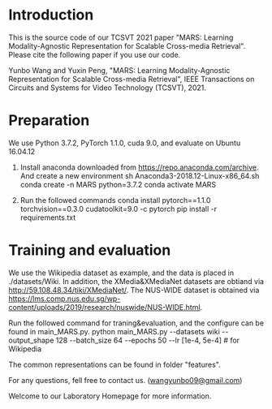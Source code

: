 # Introduction

This is the source code of our TCSVT 2021 paper "MARS: Learning Modality-Agnostic Representation for 
Scalable Cross-media Retrieval". Please cite the following paper if you use our code.

Yunbo Wang and Yuxin Peng, "MARS: Learning Modality-Agnostic Representation for Scalable 
Cross-media Retrieval", IEEE Transactions on Circuits and Systems for Video Technology (TCSVT), 2021.



# Preparation

We use Python 3.7.2, PyTorch 1.1.0, cuda 9.0, and evaluate on Ubuntu 16.04.12

1. Install anaconda downloaded from https://repo.anaconda.com/archive. And create a new environment
   sh Anaconda3-2018.12-Linux-x86_64.sh
   conda create -n MARS python=3.7.2
   conda activate MARS
   
2. Run the followed commands
   conda install pytorch==1.1.0 torchvision==0.3.0 cudatoolkit=9.0 -c pytorch
   pip install -r requirements.txt



# Training and evaluation

We use the Wikipedia dataset as example, and the data is placed in ./datasets/Wiki. 
In addition, the XMedia&XMediaNet datasets are obtiand via http://59.108.48.34/tiki/XMediaNet/.
The NUS-WIDE dataset is obtained via https://lms.comp.nus.edu.sg/wp-content/uploads/2019/research/nuswide/NUS-WIDE.html.

Run the followed command for traning&evaluation, and the configure can be found in main_MARS.py.
python main_MARS.py --datasets wiki --output_shape 128 --batch_size 64 --epochs 50 --lr [1e-4, 5e-4]  #  for Wikipedia

The common representations can be found in folder "features".

For any questions, fell free to contact us. (wangyunbo09@gmail.com)



Welcome to our Laboratory Homepage for more information.
